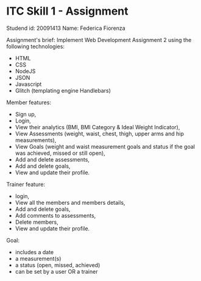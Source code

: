ITC Skill 1 - Assignment 
================================

Studend id: 20091413
Name: Federica Fiorenza

Assignment's brief: Implement Web Development Assignment 2 using the following technologies:
- HTML
- CSS
- NodeJS
- JSON
- Javascript
- Glitch (templating engine Handlebars)

Member features:
- Sign up,
- Login,
- View their analytics (BMI, BMI Category & Ideal Weight Indicator),
- View Assessments (weight, waist, chest, thigh, upper arms and hip measurements),
- View Goals (weight and waist measurement goals and status if the goal was achieved, missed or still open),
- Add and delete assessments,
- Add and delete goals,
- View and update their profile.

Trainer feature:
- login,
- View all the members and members details,
- Add and delete goals,
- Add comments to assessments,
- Delete members,
- View and update their profile.
  
Goal:
- includes a date
- a measurement(s)
- a status (open, missed, achieved)
- can be set by a user OR a trainer
  
